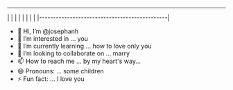 ------------------------------------------------
|                                              |
|                                              |
|                                              |
|                                              |
|----------------------------------------------|

- 👋 Hi, I’m @josephanh
- 👀 I’m interested in ... you
- 🌱 I’m currently learning ... how to love only you
- 💞️ I’m looking to collaborate on ... marry
- 📫 How to reach me ... by my heart's way...
- 😄 Pronouns: ... some children
- ⚡ Fun fact: ... I love you

<!---
josephanh/josephanh is a ✨ special ✨ repository because its `README.md` (this file) appears on your GitHub profile.
You can click the Preview link to take a look at your changes.
--->
